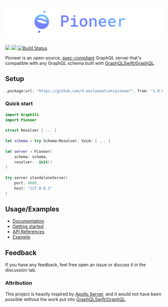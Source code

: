 <p align="center">
    <img src="./Documentation/public/pioneer-banner.png"/>
</p>

[![](https://img.shields.io/endpoint?url=https%3A%2F%2Fswiftpackageindex.com%2Fapi%2Fpackages%2Fd-exclaimation%2Fpioneer%2Fbadge%3Ftype%3Dswift-versions&style=flat-square)](https://swiftpackageindex.com/d-exclaimation/pioneer)
[![](https://img.shields.io/endpoint?url=https%3A%2F%2Fswiftpackageindex.com%2Fapi%2Fpackages%2Fd-exclaimation%2Fpioneer%2Fbadge%3Ftype%3Dplatforms&style=flat-square)](https://swiftpackageindex.com/d-exclaimation/pioneer)
[![Build Status](https://img.shields.io/endpoint.svg?url=https%3A%2F%2Factions-badge.atrox.dev%2Fd-exclaimation%2Fpioneer%2Fbadge%3Fref%3Dmain&style=flat-square)](https://actions-badge.atrox.dev/d-exclaimation/pioneer/goto?ref=main)

Pioneer is an open-source, [spec-compliant](https://github.com/graphql/graphql-http#servers) GraphQL server that's compatible with any GraphQL schema built with [GraphQLSwift/GraphQL](https://github.com/GraphQLSwift/GraphQL). 

## Setup

```swift
.package(url: "https://github.com/d-exclaimation/pioneer", from: "1.0.0")
```

### Quick start

```swift
import Graphiti
import Pioneer

struct Resolver { ... }

let schema = try Schema<Resolver, Void> { ... }

let server = Pioneer(
    schema: schema,
    resolver: .init()
)

try server.standaloneServer(
    port: 4000,
    host: "127.0.0.1"
)
```

## Usage/Examples

- [Documentation](https://pioneer.dexclaimation.com/docs)
- [Getting started](https://pioneer.dexclaimation.com/docs/getting-started)
- [API References](https://swiftpackageindex.com/d-exclaimation/pioneer/documentation)
- [Example](https://github.com/d-exclaimation/pioneer-example)

## Feedback

If you have any feedback, feel free open an issue or discuss it in the discussion tab.

### Attribution

This project is heavily inspired by [Apollo Server](https://github.com/apollographql/apollo-server), and it would not have been possible without the work put into [GraphQLSwift/GraphQL](https://github.com/GraphQLSwift/GraphQL).
